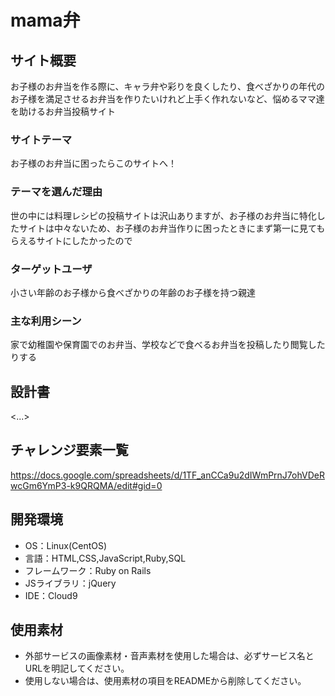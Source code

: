 # mama弁

## サイト概要
お子様のお弁当を作る際に、キャラ弁や彩りを良くしたり、食べざかりの年代のお子様を満足させるお弁当を作りたいけれど上手く作れないなど、悩めるママ達を助けるお弁当投稿サイト

### サイトテーマ
お子様のお弁当に困ったらこのサイトへ！

### テーマを選んだ理由
世の中には料理レシピの投稿サイトは沢山ありますが、お子様のお弁当に特化したサイトは中々ないため、お子様のお弁当作りに困ったときにまず第一に見てもらえるサイトにしたかったので

### ターゲットユーザ
小さい年齢のお子様から食べざかりの年齢のお子様を持つ親達

### 主な利用シーン
家で幼稚園や保育園でのお弁当、学校などで食べるお弁当を投稿したり閲覧したりする

## 設計書
<...>

## チャレンジ要素一覧
https://docs.google.com/spreadsheets/d/1TF_anCCa9u2dIWmPrnJ7ohVDeRwcGm6YmP3-k9QRQMA/edit#gid=0

## 開発環境
- OS：Linux(CentOS)
- 言語：HTML,CSS,JavaScript,Ruby,SQL
- フレームワーク：Ruby on Rails
- JSライブラリ：jQuery
- IDE：Cloud9

## 使用素材
- 外部サービスの画像素材・音声素材を使用した場合は、必ずサービス名とURLを明記してください。
- 使用しない場合は、使用素材の項目をREADMEから削除してください。
